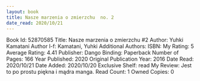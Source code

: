 ```yaml
---
layout: book
title: Nasze marzenia o zmierzchu  no. 2
date_read: 2020/10/21
---
```


Book Id: 52870585
Title: Nasze marzenia o zmierzchu #2
Author: Yuhki Kamatani
Author l-f: Kamatani, Yuhki
Additional Authors: 
ISBN: 
My Rating: 5
Average Rating: 4.41
Publisher: Dango
Binding: Paperback
Number of Pages: 166
Year Published: 2020
Original Publication Year: 2016
Date Read: 2020/10/21
Date Added: 2020/10/20
Exclusive Shelf: read
My Review: Jest to po prostu piękna i mądra manga.
Read Count: 1
Owned Copies: 0

